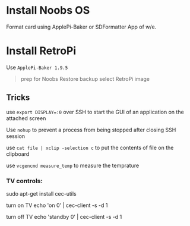 # Install Noobs OS
Format card using ApplePi-Baker or SDFormatter App of w/e.


# Install RetroPi
Use `ApplePi-Baker 1.9.5`
> prep for Noobs
> Restore backup
> select RetroPi image


## Tricks
use `export DISPLAY=:0` over SSH to start the GUI of an application on the
attached screen

Use `nohup` to prevent a process from being stopped after closing SSH session

use `cat file | xclip -selection c` to put the contents of file on the clipboard

use `vcgencmd measure_temp` to measure the temprature


### TV controls:
sudo apt-get install cec-utils

turn on TV
echo 'on 0' | cec-client -s -d 1

turn off TV
echo 'standby 0' | cec-client -s -d 1
